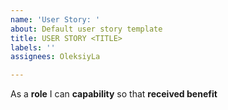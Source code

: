 ```yaml
---
name: 'User Story: '
about: Default user story template
title: USER STORY <TITLE>
labels: ''
assignees: OleksiyLa

---
```


As a **role** I can **capability** so that **received benefit**

